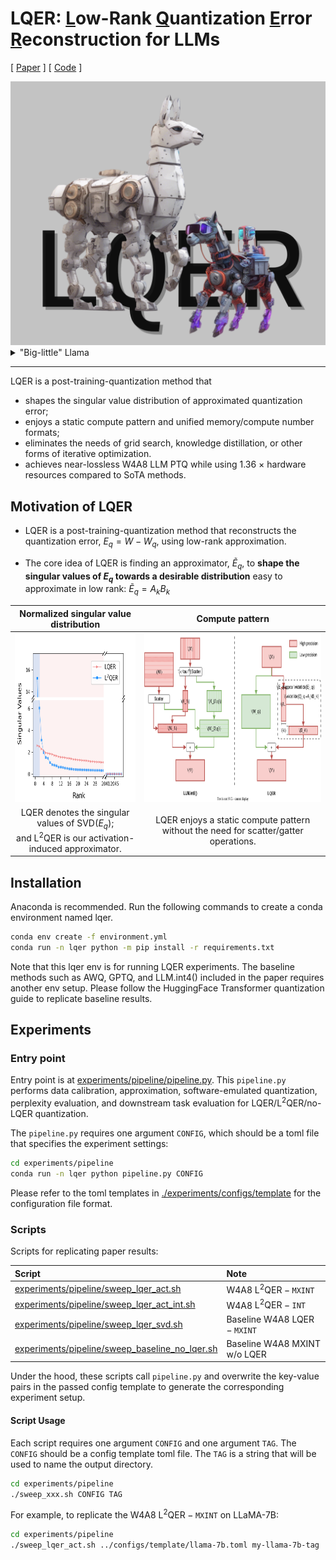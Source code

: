 # LQER: <u>L</u>ow-Rank <u>Q</u>uantization <u>E</u>rror <u>R</u>econstruction for LLMs

[ [Paper](https://arxiv.org/abs/2402.02446) ]
[ [Code](https://github.com/ChengZhang-98/big-little-llama/tree/lqer) ]

<img src="./figures/lqer-cover.png" width="720">

<details>
<summary> "Big-little" Llama</summary>

LQER runs a high-rank low-precision GEMM and a group of low-rank high-precision GEMMs in parallel to push the limit of lossless LLM PTQ.
</details>

---

LQER is a post-training-quantization method that

- shapes the singular value distribution of approximated quantization error;
- enjoys a static compute pattern and unified memory/compute number formats;
- eliminates the needs of grid search, knowledge distillation, or other forms of iterative optimization.
- achieves near-lossless W4A8 LLM PTQ while using 1.36 $\times$ hardware resources compared to SoTA methods.

## Motivation of LQER </summary>

- LQER is a post-training-quantization method that reconstructs the quantization error, $E_q=W-W_q$, using low-rank approximation.

- The core idea of LQER is finding an approximator, $\widetilde{E}_q$, to **shape the singular values of $E_q$ towards a desirable distribution** easy to approximate in low rank: $\widetilde{E}_q=A_kB_k$

| Normalized singular value distribution | Compute pattern |
| :---: | :---: |
| <img src="./figures/s1-Eq-distribution-comparison.png"  height="270"> | <img src="./figures/s1-llm-int8-vs-lqer.svg"  height="270"> |
| $\text{LQER}$ denotes the singular values of $\mathrm{SVD}(E_q)$; <br>and $\text{L}^2\text{QER}$ is our activation-induced approximator. | $\text{LQER}$ enjoys a static compute pattern without the need for scatter/gatter operations. |

## Installation

Anaconda is recommended. Run the following commands to create a conda environment named lqer.

```bash
conda env create -f environment.yml
conda run -n lqer python -m pip install -r requirements.txt
```

Note that this lqer env is for running LQER experiments. The baseline methods such as AWQ, GPTQ, and LLM.int4() included in the paper requires another env setup. Please follow the HuggingFace Transformer quantization guide to replicate baseline results.

## Experiments

### Entry point

Entry point is at [experiments/pipeline/pipeline.py](./experiments/pipeline/pipeline.py). This `pipeline.py` performs data calibration, approximation, software-emulated quantization, perplexity evaluation, and downstream task evaluation for $\text{LQER}$/$\text{L}^2\text{QER}$/no-$\text{LQER}$ quantization.

The `pipeline.py` requires one argument `CONFIG`, which should be a toml file that specifies the experiment settings:

```bash
cd experiments/pipeline
conda run -n lqer python pipeline.py CONFIG
```

Please refer to the toml templates in [./experiments/configs/template](./experiments/configs/template/) for the configuration file format.

### Scripts

Scripts for replicating paper results:

| Script | Note |
| :--- | :--- |
| [experiments/pipeline/sweep_lqer_act.sh](./experiments/pipeline/sweep_lqer_act.sh) | W4A8 $\text{L}^2\text{QER}-\texttt{MXINT}$ |
| [experiments/pipeline/sweep_lqer_act_int.sh](./experiments/pipeline/sweep_lqer_act_int.sh) | W4A8 $\text{L}^2\text{QER}-\texttt{INT}$ |
| [experiments/pipeline/sweep_lqer_svd.sh](./experiments/pipeline/sweep_lqer_svd.sh) | Baseline W4A8 $\text{LQER}-\texttt{MXINT}$ |
| [experiments/pipeline/sweep_baseline_no_lqer.sh](./experiments/pipeline/sweep_baseline_no_lqer.sh) | Baseline W4A8 MXINT w/o $\text{LQER}$ |

Under the hood, these scripts call `pipeline.py` and overwrite the key-value pairs in the passed config template to generate the corresponding experiment setup.

#### Script Usage

Each script requires one argument `CONFIG` and one argument `TAG`. The `CONFIG` should be a config template toml file. The `TAG` is a string that will be used to name the output directory.

```bash
cd experiments/pipeline
./sweep_xxx.sh CONFIG TAG
```

For example, to replicate the W4A8 $\text{L}^2\text{QER}-\texttt{MXINT}$ on LLaMA-7B:

```bash
cd experiments/pipeline
./sweep_lqer_act.sh ../configs/template/llama-7b.toml my-llama-7b-tag
```
